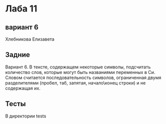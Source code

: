 # Лаба 11
## вариант 6
Хлебникова Елизавета
## Задние
Вариант 6.
В тексте, содержащем некоторые символы, подсчитать количество слов, которые могут быть названиями переменных в Си. Словом считается последовательность символов, ограниченная двумя разделителями (пробел, таб, запятая, начало\конец строки) и не содержащая их.

## Тесты
В директории tests
